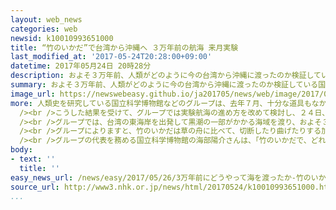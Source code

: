 ```yaml
---
layout: web_news
categories: web
newsid: k10010993651000
title: “竹のいかだ”で台湾から沖縄へ ３万年前の航海 来月実験
last_modified_at: '2017-05-24T20:28:00+09:00'
datetime: 2017年05月24日 20時28分
description: およそ３万年前、人類がどのように今の台湾から沖縄に渡ったのか検証している国立科学博物館などのグループが、去年、沖縄県で行った「草の舟」による実験航海に続いて、今度は来月中旬に台湾で「竹のいかだ」による実験航海に挑戦することになりました。
summary: およそ３万年前、人類がどのように今の台湾から沖縄に渡ったのか検証している国立科学博物館などのグループが、去年、沖縄県で行った「草の舟」による実験航海に続いて、今度は来月中旬に台湾で「竹のいかだ」による実験航海に挑戦することになりました。
image_url: https://newswebeasy.github.io/ja201705/news/web/image/2017/05/26/k10010993651000.jpg
more: 人類史を研究している国立科学博物館などのグループは、去年７月、十分な道具もなかったとされるおよそ３万年前の状況を想像して造った「草の舟」で、沖縄県の与那国島から西表島までのおよそ７５キロの実験航海に挑戦しましたが、舟が潮に流されたため、全体の半分以上の区間で自力での航海を見合わせ、伴走船に引かれることになりました。<br
  /><br />こうした結果を受けて、グループでは実験航海の進め方を改めて検討し、２４日、東京・上野の国立科学博物館で記者会見を開いて、新たな方針を明らかにしました。それによりますと、今度は来月中旬に台湾で、現地に自生する竹を使って長さ１０メートル、幅８０センチの５人乗りのいかだを造り、実験航海に挑戦するということです。<br
  /><br />グループでは、台湾の東海岸を出発して黒潮の一部がかかる海域を渡り、およそ３０キロ沖合にある島を目指すことにしていて、少なくとも１０時間はかかると見込んでいます。<br
  /><br />グループによりますと、竹のいかだは草の舟に比べて、切断したり曲げたりする加工が難しい一方で、浮力が大きく、スピードが出る可能性があるということです。<br
  /><br />グループの代表を務める国立科学博物館の海部陽介さんは、「竹のいかだで、どれだけ浮力が得られるか、そしてどれだけスピードが出るかを知りたい。十分な道具もなかったと見られる３万年前の人たちがどうやって黒潮を乗り越えることができたのか、その手がかりをつかみたい」と話しています。
body:
- text: ''
  title: ''
easy_news_url: /news/easy/2017/05/26/3万年前にどうやって海を渡ったか-竹のいかだで実験/
source_url: http://www3.nhk.or.jp/news/html/20170524/k10010993651000.html
...
```

